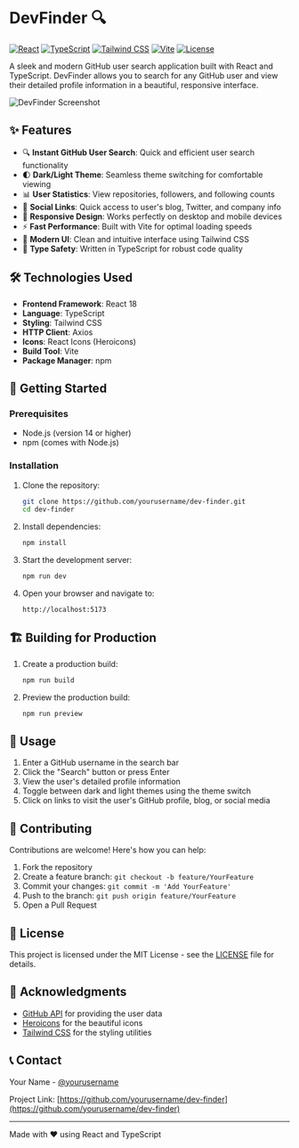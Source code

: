 # DevFinder 🔍

[![React](https://img.shields.io/badge/React-18-blue)](https://reactjs.org/)
[![TypeScript](https://img.shields.io/badge/TypeScript-5-blue)](https://www.typescriptlang.org/)
[![Tailwind CSS](https://img.shields.io/badge/Tailwind_CSS-3-blue)](https://tailwindcss.com/)
[![Vite](https://img.shields.io/badge/Vite-5-blue)](https://vitejs.dev/)
[![License](https://img.shields.io/badge/License-MIT-green)](LICENSE)

A sleek and modern GitHub user search application built with React and TypeScript. DevFinder allows you to search for any GitHub user and view their detailed profile information in a beautiful, responsive interface.

![DevFinder Screenshot](screenshot.png)

## ✨ Features

- 🔍 **Instant GitHub User Search**: Quick and efficient user search functionality
- 🌓 **Dark/Light Theme**: Seamless theme switching for comfortable viewing
- 📊 **User Statistics**: View repositories, followers, and following counts
- 🔗 **Social Links**: Quick access to user's blog, Twitter, and company info
- 📱 **Responsive Design**: Works perfectly on desktop and mobile devices
- ⚡ **Fast Performance**: Built with Vite for optimal loading speeds
- 🎨 **Modern UI**: Clean and intuitive interface using Tailwind CSS
- 💪 **Type Safety**: Written in TypeScript for robust code quality

## 🛠️ Technologies Used

- **Frontend Framework**: React 18
- **Language**: TypeScript
- **Styling**: Tailwind CSS
- **HTTP Client**: Axios
- **Icons**: React Icons (Heroicons)
- **Build Tool**: Vite
- **Package Manager**: npm

## 🚀 Getting Started

### Prerequisites

- Node.js (version 14 or higher)
- npm (comes with Node.js)

### Installation

1. Clone the repository:
   ```bash
   git clone https://github.com/yourusername/dev-finder.git
   cd dev-finder
   ```

2. Install dependencies:
   ```bash
   npm install
   ```

3. Start the development server:
   ```bash
   npm run dev
   ```

4. Open your browser and navigate to:
   ```
   http://localhost:5173
   ```

## 🏗️ Building for Production

1. Create a production build:
   ```bash
   npm run build
   ```

2. Preview the production build:
   ```bash
   npm run preview
   ```

## 📝 Usage

1. Enter a GitHub username in the search bar
2. Click the "Search" button or press Enter
3. View the user's detailed profile information
4. Toggle between dark and light themes using the theme switch
5. Click on links to visit the user's GitHub profile, blog, or social media

## 🤝 Contributing

Contributions are welcome! Here's how you can help:

1. Fork the repository
2. Create a feature branch: `git checkout -b feature/YourFeature`
3. Commit your changes: `git commit -m 'Add YourFeature'`
4. Push to the branch: `git push origin feature/YourFeature`
5. Open a Pull Request

## 📜 License

This project is licensed under the MIT License - see the [LICENSE](LICENSE) file for details.

## 🙏 Acknowledgments

- [GitHub API](https://docs.github.com/en/rest) for providing the user data
- [Heroicons](https://heroicons.com/) for the beautiful icons
- [Tailwind CSS](https://tailwindcss.com/) for the styling utilities

## 📞 Contact

Your Name - [@yourusername](https://twitter.com/yourusername)

Project Link: [https://github.com/yourusername/dev-finder](https://github.com/yourusername/dev-finder)

---

Made with ❤️ using React and TypeScript
